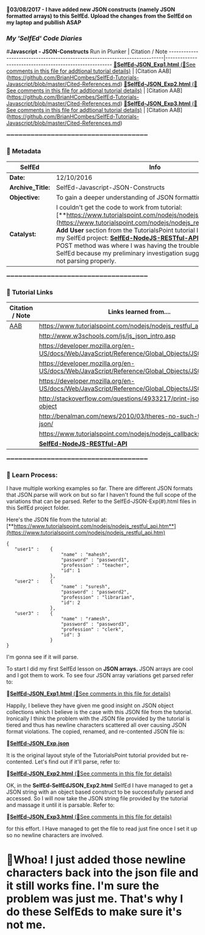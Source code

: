 :red_circle:**03/08/2017 - I have added new JSON constructs (namely JSON formatted arrays) to this SelfEd. Upload the changes from the SelfEd on my laptop and publlish ASAP**



### **_My 'SelfEd' Code Diaries_**
#**Javascript - JSON-Constructs**
Run in Plunker | Citation / Note
----------------------------------------------------------------------------|--------------------------------------------------------
[:small_blue_diamond:**SelfEd-JSON_Exp1.html** (:memo:See comments in this file for addtional tutorial details)](https://plnkr.co/edit/lTWTA87SgLbInWgYNcHz?p=preview) | [Citation AAB] (https://github.com/BrianHCombes/SelfEd-Tutorials-Javascript/blob/master/Cited-References.md)
[:small_blue_diamond:**SelfEd-JSON_Exp2.html** (:memo:See comments in this file for addtional tutorial details)](https://plnkr.co/edit/TdMZTCxHoNe4x07WFEMP?p=preview) | [Citation AAB] (https://github.com/BrianHCombes/SelfEd-Tutorials-Javascript/blob/master/Cited-References.md)
[:small_blue_diamond:**SelfEd-JSON_Exp3.html** (:memo:See comments in this file for addtional tutorial details)](https://plnkr.co/edit/Iob3N0qgS9iGW2fiwTpA?p=preview) | [Citation AAB] (https://github.com/BrianHCombes/SelfEd-Tutorials-Javascript/blob/master/Cited-References.md)

:heavy_minus_sign::heavy_minus_sign::heavy_minus_sign::heavy_minus_sign::heavy_minus_sign::heavy_minus_sign::heavy_minus_sign::heavy_minus_sign::heavy_minus_sign::heavy_minus_sign::heavy_minus_sign::heavy_minus_sign::heavy_minus_sign::heavy_minus_sign::heavy_minus_sign::heavy_minus_sign::heavy_minus_sign::heavy_minus_sign::heavy_minus_sign::heavy_minus_sign::heavy_minus_sign::heavy_minus_sign::heavy_minus_sign::heavy_minus_sign::heavy_minus_sign::heavy_minus_sign::heavy_minus_sign::heavy_minus_sign::heavy_minus_sign::heavy_minus_sign::heavy_minus_sign::heavy_minus_sign::heavy_minus_sign::heavy_minus_sign::heavy_minus_sign:

### :arrow_down_small: **Metadata**
**SelfEd**          |  **Info** 
------------------- | ------------------------------------------------------------------------
**Date:**           | 12/10/2016
**Archive_Title:**  | SelfEd-Javascript-JSON-Constructs 
**Objective:**      | To gain a deeper understanding of JSON formatting and parsing
**Catalyst:**       | I couldn't get the code to work from tutorial: [**https://www.tutorialspoint.com/nodejs/nodejs_restful_api.htm**](https://www.tutorialspoint.com/nodejs/nodejs_restful_api.htm). The **Add User** section from the TutorialsPoint tutorial I'm referencing in my SelfEd project: [**SelfEd-NodeJS-RESTful-API**](https://github.com/BrianHCombes/SelfEd-Tutorials-NodeJS/tree/master/NodeJS-RESTful-API), involving the POST method was where I was having the trouble. So I began this SelfEd because my preliminary investigation suggests the JSON is not parsing properly.

:heavy_minus_sign::heavy_minus_sign::heavy_minus_sign::heavy_minus_sign::heavy_minus_sign::heavy_minus_sign::heavy_minus_sign::heavy_minus_sign::heavy_minus_sign::heavy_minus_sign::heavy_minus_sign::heavy_minus_sign::heavy_minus_sign::heavy_minus_sign::heavy_minus_sign::heavy_minus_sign::heavy_minus_sign::heavy_minus_sign::heavy_minus_sign::heavy_minus_sign::heavy_minus_sign::heavy_minus_sign::heavy_minus_sign::heavy_minus_sign::heavy_minus_sign::heavy_minus_sign::heavy_minus_sign::heavy_minus_sign::heavy_minus_sign::heavy_minus_sign::heavy_minus_sign::heavy_minus_sign::heavy_minus_sign::heavy_minus_sign::heavy_minus_sign:

### :arrow_down_small: **Tutorial Links**
**Citation / Note**   | **Links learned from....**                                                
----------------------|-----------------------
[AAB](https://github.com/BrianHCombes/SelfEd-Tutorials-Javascript/blob/master/Cited-References.md)  | https://www.tutorialspoint.com/nodejs/nodejs_restful_api.htm
                      | http://www.w3schools.com/js/js_json_intro.asp
                      | https://developer.mozilla.org/en-US/docs/Web/JavaScript/Reference/Global_Objects/JSON
                      | https://developer.mozilla.org/en-US/docs/Web/JavaScript/Reference/Global_Objects/JSON/parse
                      | https://developer.mozilla.org/en-US/docs/Web/JavaScript/Reference/Global_Objects/JSON/stringify
                      | http://stackoverflow.com/questions/4933217/print-json-parsed-object
                      | http://benalman.com/news/2010/03/theres-no-such-thing-as-a-json/   
                      | https://www.tutorialspoint.com/nodejs/nodejs_callbacks_concept.htm
                      | [**SelfEd-NodeJS-RESTful-API**](https://github.com/BrianHCombes/SelfEd-Tutorials-NodeJS/tree/master/NodeJS-RESTful-API)
                      
:heavy_minus_sign::heavy_minus_sign::heavy_minus_sign::heavy_minus_sign::heavy_minus_sign::heavy_minus_sign::heavy_minus_sign::heavy_minus_sign::heavy_minus_sign::heavy_minus_sign::heavy_minus_sign::heavy_minus_sign::heavy_minus_sign::heavy_minus_sign::heavy_minus_sign::heavy_minus_sign::heavy_minus_sign::heavy_minus_sign::heavy_minus_sign::heavy_minus_sign::heavy_minus_sign::heavy_minus_sign::heavy_minus_sign::heavy_minus_sign::heavy_minus_sign::heavy_minus_sign::heavy_minus_sign::heavy_minus_sign::heavy_minus_sign::heavy_minus_sign::heavy_minus_sign::heavy_minus_sign::heavy_minus_sign::heavy_minus_sign::heavy_minus_sign:

### :arrow_down_small: **Learn Process:**

I have multiple working examples so far. There are different JSON formats that JSON.parse will work on but so far I haven't found the full scope of the variations that can be parsed. Refer to the SelfEd-JSON-Exp(#).html files in this SelfEd project folder.

Here's the JSON file from the tutorial at: [**https://www.tutorialspoint.com/nodejs/nodejs_restful_api.htm**](https://www.tutorialspoint.com/nodejs/nodejs_restful_api.htm)

    {
       "user1" :    {
                        "name" : "mahesh",
                        "password" : "password1",
                        "profession" : "teacher",
                        "id": 1
                    },
       "user2" :    {
                        "name" : "suresh",
                        "password" : "password2",
                        "profession" : "librarian",
                        "id": 2
                    },
       "user3" :    {
                        "name" : "ramesh",
                        "password" : "password3",
                        "profession" : "clerk",
                        "id": 3
                    }
    }

I'm gonna see if it will parse.

To start I did my first SelfEd lesson on **JSON arrays.** JSON arrays are cool and  I got them  to work. To see four JSON array variations get parsed refer to:

:small_blue_diamond:[**SelfEd-JSON_Exp1.html** (:memo:See comments in this file for details)](https://plnkr.co/edit/lTWTA87SgLbInWgYNcHz?p=preview)    

Happily, I believe they have given me good insight on JSON object collections which I believe is the case with this JSON file from the tutorial. Ironically I think the problem with the JSON file provided by the tutorial is tiered and thus has newline characters  scattered all over causing JSON format violations. The copied, renamed, and re-contented JSON file is:

:small_blue_diamond:[**SelfEd-JSON_Exp.json** ](https://github.com/BrianHCombes/SelfEd-Tutorials-Javascript/blob/master/Javascript-JSON-Constructs/SelfEd-JSON_Exp.json)

It is the original layout style of the TutorialsPoint tutorial provided but re-contented. Let's find out if it'll parse, refer to:

:small_blue_diamond:[**SelfEd-JSON_Exp2.html** (:memo:See comments in this file for details)](https://plnkr.co/edit/TdMZTCxHoNe4x07WFEMP?p=preview)    

        
OK, in the **SelfEd-SelfEdJSON_Exp2.html** SelfEd I have managed to get a JSON string with an object based construct to be successfully parsed and accessed. So I will now take the JSON string file provided by the tutorial and massage it until it is parsable. Refer to:

:small_blue_diamond:[**SelfEd-JSON_Exp3.html** (:memo:See comments in this file for details)](https://plnkr.co/edit/P4M4mXsNYzWiJ20Ma4SV?p=preview)

for this effort. I Have managed to get the file to read just fine once I set it up so no newline characters are involved.

# :red_circle:Whoa! I just added those newline characters back into the json file and it still works fine. I'm sure the problem was just me. That's why I do these SelfEds to make sure it's not me.

 
